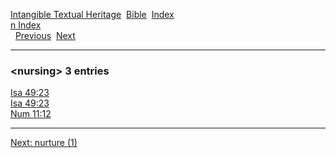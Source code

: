 [Intangible Textual Heritage](../../index)  [Bible](../index) 
[Index](index)   
[n Index](_n_)  
  [Previous](c07918)  [Next](c07920) 

------------------------------------------------------------------------

### &lt;nursing&gt; 3 entries

[Isa 49:23](../kjv/isa049.htm#023)  
[Isa 49:23](../kjv/isa049.htm#023)  
[Num 11:12](../kjv/num011.htm#012)  

------------------------------------------------------------------------

[Next: nurture (1)](c07920)
